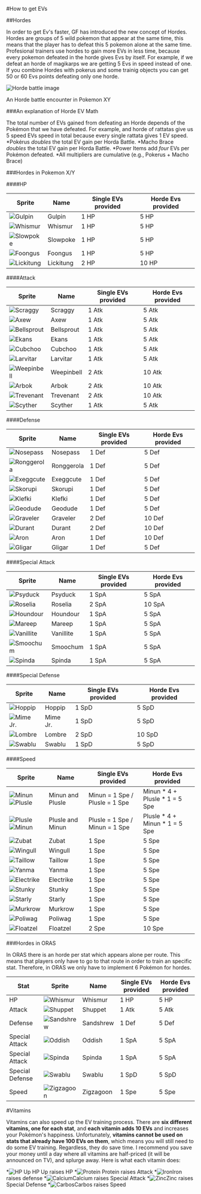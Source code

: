 #How to get EVs

##Hordes

In order to get Ev's faster, GF has introduced the new concept of Hordes. Hordes are groups of 5 wild pokemon that appear at the same time, this means that the player has to defeat this 5 pokemon alone at the same time. Profesional trainers use hordes to gain more EVs in less time, because every pokemon defeated in the horde gives Evs by itself. For example, if we defeat an horde of magikarps we are getting 5 Evs in speed instead of one. If you combine Hordes with pokerus and some trainig objects you can get 50 or 60 Evs points defeating only one horde.

![Horde battle image](http://media-cerulean.cursecdn.com/attachments/thumbnails/5/0/530/530/horde_battle_axew_2.jpg)

An Horde battle encounter in Pokemon XY

###An explanation of Horde EV Math

The total number of EVs gained from defeating an Horde depends of the Pokémon that we have defeated. For example, and horde of rattatas give us 5 speed EVs speed in total because every single rattata gives 1 EV speed.
*Pokérus _doubles_ the total EV gain per Horda Battle.
*Macho Brace _doubles_ the total EV gain per Horda Battle.
*Power Items add _four_ EVs per Pokémon defeated.
*All multipliers are cumulative (e.g., Pokerus + Macho Brace)

###Hordes in Pokemon X/Y

####HP

Sprite | Name | Single EVs provided | Horde Evs provided
---- | ---- | ---- | ----
![Gulpin](http://www.smogon.com/dex/media/sprites/xyicons/gulpin.png) | Gulpin | 1 HP | 5 HP
![Whismur](http://www.smogon.com/dex/media/sprites/xyicons/whismur.png) | Whismur | 1 HP | 5 HP
![Slowpoke](http://www.smogon.com/dex/media/sprites/xyicons/slowpoke.png) | Slowpoke | 1 HP | 5 HP
![Foongus](http://www.smogon.com/dex/media/sprites/xyicons/foongus.png) | Foongus | 1 HP | 5 HP
![Lickitung](http://www.smogon.com/dex/media/sprites/xyicons/lickitung.png) | Lickitung | 2 HP | 10 HP

####Attack

Sprite | Name | Single EVs provided | Horde Evs provided
---- | ---- | ---- | ----
![Scraggy](http://www.smogon.com/dex/media/sprites/xyicons/scraggy.png) | Scraggy | 1 Atk | 5 Atk
![Axew](http://www.smogon.com/dex/media/sprites/xyicons/axew.png) | Axew | 1 Atk | 5 Atk
![Bellsprout](http://www.smogon.com/dex/media/sprites/xyicons/bellsprout.png) | Bellsprout | 1 Atk | 5 Atk
![Ekans](http://www.smogon.com/dex/media/sprites/xyicons/ekans.png) | Ekans | 1 Atk | 5 Atk
![Cubchoo](http://www.smogon.com/dex/media/sprites/xyicons/cubchoo.png) | Cubchoo | 1 Atk | 5 Atk
![Larvitar](http://www.smogon.com/dex/media/sprites/xyicons/larvitar.png) | Larvitar | 1 Atk | 5 Atk
![Weepinbell](http://www.smogon.com/dex/media/sprites/xyicons/weepinbell.png) | Weepinbell | 2 Atk | 10 Atk
![Arbok](http://www.smogon.com/dex/media/sprites/xyicons/arbok.png) | Arbok | 2 Atk | 10 Atk
![Trevenant](http://www.smogon.com/dex/media/sprites/xyicons/trevenant.png) | Trevenant | 2 Atk | 10 Atk
![Scyther](http://www.smogon.com/dex/media/sprites/xyicons/scyther.png) | Scyther | 1 Atk | 5 Atk

####Defense

Sprite | Name | Single EVs provided | Horde Evs provided
---- | ---- | ---- | ----
![Nosepass](http://www.smogon.com/dex/media/sprites/xyicons/nosepass.png) | Nosepass | 1 Def | 5 Def
![Ronggerola](http://www.smogon.com/dex/media/sprites/xyicons/ronggerola.png) | Ronggerola | 1 Def | 5 Def
![Exeggcute](http://www.smogon.com/dex/media/sprites/xyicons/exeggcute.png) | Exeggcute | 1 Def | 5 Def
![Skorupi](http://www.smogon.com/dex/media/sprites/xyicons/skorupi.png) | Skorupi | 1 Def | 5 Def
![Klefki](http://www.smogon.com/dex/media/sprites/xyicons/klefki.png) | Klefki | 1 Def | 5 Def
![Geodude](http://www.smogon.com/dex/media/sprites/xyicons/geodude.png) | Geodude | 1 Def | 5 Def
![Graveler](http://www.smogon.com/dex/media/sprites/xyicons/graveler.png) | Graveler | 2 Def | 10 Def
![Durant](http://www.smogon.com/dex/media/sprites/xyicons/durant.png) | Durant | 2 Def | 10 Def
![Aron](http://www.smogon.com/dex/media/sprites/xyicons/aron.png) | Aron | 1 Def | 10 Def
![Gligar](http://www.smogon.com/dex/media/sprites/xyicons/gligar.png) | Gligar | 1 Def | 5 Def

####Special Attack

Sprite | Name | Single EVs provided | Horde Evs provided
---- | ---- | ---- | ----
![Psyduck](http://www.smogon.com/dex/media/sprites/xyicons/psyduck.png) | Psyduck | 1 SpA | 5 SpA
![Roselia](http://www.smogon.com/dex/media/sprites/xyicons/roselia.png) | Roselia | 2 SpA | 10 SpA
![Houndour](http://www.smogon.com/dex/media/sprites/xyicons/houndour.png) | Houndour | 1 SpA | 5 SpA
![Mareep](http://www.smogon.com/dex/media/sprites/xyicons/mareep.png) | Mareep | 1 SpA | 5 SpA
![Vanillite](http://www.smogon.com/dex/media/sprites/xyicons/vanillite.png) | Vanillite | 1 SpA | 5 SpA
![Smoochum](http://www.smogon.com/dex/media/sprites/xyicons/smoochum.png) | Smoochum | 1 SpA | 5 SpA
![Spinda](http://www.smogon.com/dex/media/sprites/xyicons/spinda.png) | Spinda | 1 SpA  | 5 SpA

####Special Defense

Sprite | Name | Single EVs provided | Horde Evs provided
---- | ---- | ---- | ----
![Hoppip](http://www.smogon.com/dex/media/sprites/xyicons/hoppip.png) | Hoppip | 1 SpD | 5 SpD
![Mime Jr.](http://www.smogon.com/dex/media/sprites/xyicons/mime_jr.png) | Mime Jr. | 1 SpD | 5 SpD
![Lombre](http://www.smogon.com/dex/media/sprites/xyicons/lombre.png) | Lombre | 2 SpD | 10 SpD
![Swablu](http://www.smogon.com/dex/media/sprites/xyicons/swablu.png) | Swablu | 1 SpD | 5 SpD

####Speed

Sprite | Name | Single EVs provided | Horde Evs provided
---- | ---- | ---- | ----
![Minun](http://www.smogon.com/dex/media/sprites/xyicons/minun.png) ![Plusle](http://www.smogon.com/dex/media/sprites/xyicons/plusle.png) | Minun and Plusle | Minun = 1 Spe / Plusle = 1 Spe | Minun * 4 + Plusle * 1 = 5 Spe
![Plusle](http://www.smogon.com/dex/media/sprites/xyicons/plusle.png) ![Minun](http://www.smogon.com/dex/media/sprites/xyicons/minun.png) | Plusle and Minun | Plusle = 1 Spe / Minun = 1 Spe | Plusle * 4 + Minun * 1 = 5 Spe
![Zubat](http://www.smogon.com/dex/media/sprites/xyicons/zubat.png) | Zubat | 1 Spe | 5 Spe
![Wingull](http://www.smogon.com/dex/media/sprites/xyicons/wingull.png) | Wingull | 1 Spe | 5 Spe
![Taillow](http://www.smogon.com/dex/media/sprites/xyicons/taillow.png) | Taillow | 1 Spe | 5 Spe
![Yanma](http://www.smogon.com/dex/media/sprites/xyicons/yanma.png) | Yanma | 1 Spe | 5 Spe
![Electrike](http://www.smogon.com/dex/media/sprites/xyicons/electrike.png) | Electrike | 1 Spe | 5 Spe
![Stunky](http://www.smogon.com/dex/media/sprites/xyicons/stunky.png) | Stunky | 1 Spe | 5 Spe
![Starly](http://www.smogon.com/dex/media/sprites/xyicons/starly.png) | Starly | 1 Spe | 5 Spe
![Murkrow](http://www.smogon.com/dex/media/sprites/xyicons/murkrow.png) | Murkrow | 1 Spe | 5 Spe
![Poliwag](http://www.smogon.com/dex/media/sprites/xyicons/poliwag.png) | Poliwag | 1 Spe | 5 Spe
![Floatzel](http://www.smogon.com/dex/media/sprites/xyicons/floatzel.png) | Floatzel | 2 Spe | 10 Spe

###Hordes in ORAS

In ORAS there is an horde per stat which appears alone per route. This means that players only have to go to that route in order to train an specific stat. Therefore, in ORAS we only have to implement 6 Pokémon for hordes.

Stat | Sprite | Name | Single EVs provided | Horde Evs provided
---- | ---- | ---- | ---- | ----
HP | ![Whismur](http://www.smogon.com/dex/media/sprites/xyicons/whismur.png) | Whismur | 1 HP | 5 HP
Attack | ![Shuppet](http://www.smogon.com/dex/media/sprites/xyicons/shuppet.png) | Shuppet | 1 Atk | 5 Atk
Defense | ![Sandshrew](http://www.smogon.com/dex/media/sprites/xyicons/sandshrew.png) | Sandshrew | 1 Def | 5 Def
Special Attack | ![Oddish](http://www.smogon.com/dex/media/sprites/xyicons/oddish.png) | Oddish | 1 SpA | 5 SpA
Special Attack | ![Spinda](http://www.smogon.com/dex/media/sprites/xyicons/spinda.png) | Spinda | 1 SpA | 5 SpA
Special Defense | ![Swablu](http://www.smogon.com/dex/media/sprites/xyicons/swablu.png) | Swablu | 1 SpD | 5 SpD
Speed | ![Zigzagoon](http://www.smogon.com/dex/media/sprites/xyicons/zigzagoon.png) | Zigzagoon | 1 Spe | 5 Spe


#Vitamins

Vitamins can also speed up the EV training process. There are **six different vitamins, one for each stat**, and **each vitamin adds 10 EVs** and increases your Pokémon's happiness. Unfortunately, **vitamins cannot be used on stats that already have 100 EVs on them**, which means you will still need to do some EV training. Regardless, they do save time. I recommend you save your money until a day where all vitamins are half-priced (it will be announced on TV), and splurge away. Here is what each vitamin does:

*![HP Up](http://vignette2.wikia.nocookie.net/es.pokemon/images/3/37/M%C3%A1s_PS.png/revision/latest?cb=20090701092930) HP Up raises HP
*![Protein](http://vignette2.wikia.nocookie.net/es.pokemon/images/a/a6/Prote%C3%ADna.png/revision/latest?cb=20090701092821) Protein raises Attack
*![Iron](http://vignette1.wikia.nocookie.net/es.pokemon/images/a/a4/Hierro.png/revision/latest?cb=20090701092848)Iron raises defense
*![Calcium](http://vignette1.wikia.nocookie.net/es.pokemon/images/5/54/Calcio.png/revision/latest?cb=20090701092803)Calcium raises Special Attack
*![Zinc](http://vignette1.wikia.nocookie.net/es.pokemon/images/c/cb/Zinc.png/revision/latest?cb=20090701092944)Zinc raises Special Defense
*![Carbos](http://vignette3.wikia.nocookie.net/es.pokemon/images/b/b4/Carburante.png/revision/latest?cb=20090623102805)Carbos raises Speed

